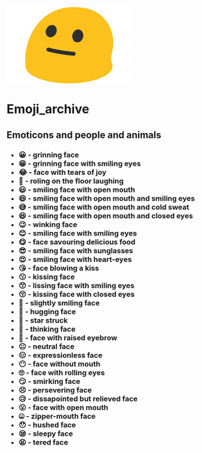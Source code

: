 <img src="./immages/images.jpg">
<h1>Emoji_archive</h1>
<h2>Emoticons and people and animals</h2>
<h3><ul>
  <li>😀 - grinning face
  <li>😁 - grinning face with smiling eyes
  <li>😂 - face with tears of joy
  <li>🤣 - roling on the floor laughing
  <li>😃 - smiling face with open mouth
  <li>😄 - smiling face with open mouth and smiling eyes
  <li>😅 - smiling face with open mouth and cold sweat
  <li>😆 - smiling face with open mouth and closed eyes
  <li>😉 - winking face
  <li>😊 - smiling face with smiling eyes
  <li>😋 - face savouring delicious food
  <li>😎 - smiling face with sunglasses
  <li>😍 - smiling face with heart-eyes
  <li>😘 - face blowing a kiss
  <li>😗 - kissing face
  <li>😙 - lissing face with smiling eyes
  <li>😚 - kissing face with closed eyes
  <li>🙂 - slightly smiling face
  <li>🤗 - hugging face
  <li>🤩 - star struck
  <li>🤔 - thinking face
  <li>🤨 - face with raised eyebrow
  <li>😐 - neutral face
  <li>😑 - expressionless face
  <li>😶 - face without mouth
  <li>🙄 - face with rolling eyes
  <li>😏 - smirking face
  <li>😣 - persevering face
  <li>😥 - dissapointed but relieved face
  <li>😮 - face with open mouth
  <li>🤐 - zipper-mouth face
  <li>😯 - hushed face
  <li>😪 - sleepy face
  <li>😫 - tered face
</ul></h3>
